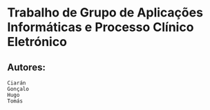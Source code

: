 # Trabalho de Grupo de Aplicações Informáticas e Processo Clínico Eletrónico

## Autores:
```
Ciarán
Gonçalo
Hugo
Tomás
```
